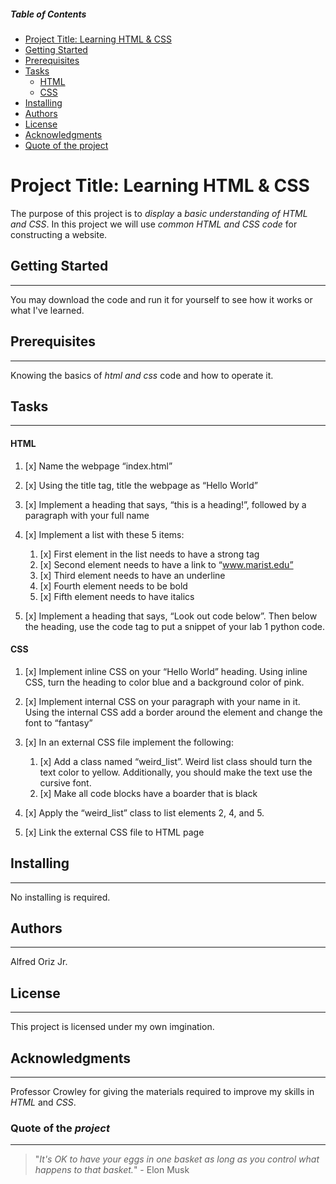 
<!-- Table of contents for people navigate quicker-->
##### Table of Contents
- [Project Title: Learning HTML & CSS](#Project%20%20Title:%20Learning%20%20HTML%20&%20CSS)
- [Getting Started](#Getting%20Started)
- [Prerequisites](#Prerequisites)
- [Tasks](#Tasks)
    * [HTML](####HTML)
    * [CSS](####CSS)
- [Installing](#Installing)
- [Authors](#Authors)
- [License](#License)
- [Acknowledgments](#Acknowledgments)
- [Quote of the project](#Quote%20of%20the%20project)

<!--The project name for this assignment-->
# Project Title: Learning HTML & CSS

The purpose of this project is to *display* a *basic understanding of HTML and CSS*. In this project we will use *common HTML and CSS code* for constructing a website. 
<!--To explain how to start-->
## Getting Started
---- 

You may download the code and run it for yourself to see how it works or what I've learned.
<!--The knowledge required before moving on-->
## Prerequisites
----

Knowing the basics of *html and css* code and how to operate it.
<!--List of Task-->
## Tasks
---
<!--Tasks for HTML-->
#### HTML

1. [x] Name the webpage “index.html”
2. [x] Using the title tag, title the webpage as “Hello World”
3. [x] Implement a heading that says, “this is a heading!”, followed by a paragraph with your full name
4. [x] Implement a list with these 5 items:

   1. [x] First element in the list needs to have a strong tag
   2. [x] Second element needs to have a link to “www.marist.edu”
   3. [x] Third element needs to have an underline
   4. [x] Fourth element needs to be bold
   5. [x] Fifth element needs to have italics
    
5. [x] Implement a heading that says, “Look out code below”. Then below the heading, use the code
tag to put a snippet of your lab 1 python code.

#### CSS

1. [x] Implement inline CSS on your “Hello World” heading. Using inline CSS, turn the heading to
color blue and a background color of pink.
2. [x] Implement internal CSS on your paragraph with your name in it. Using the internal CSS add a
border around the element and change the font to “fantasy”
3. [x] In an external CSS file implement the following:

    1. [x] Add a class named “weird_list”. Weird list class should turn the text color to yellow.
    Additionally, you should make the text use the cursive font.
    2. [x] Make all code blocks have a boarder that is black

4. [x] Apply the “weird_list” class to list elements 2, 4, and 5.
5. [x] Link the external CSS file to HTML page


## Installing
---

No installing is required.

## Authors
---

Alfred Oriz Jr. 

## License
---

This project is licensed under my own imgination. 

## Acknowledgments
---

Professor Crowley for giving the materials required to improve my skills in *HTML* and *CSS*.

### Quote of the *project*
---
>"*It's OK to have your eggs in one basket as long as you control what happens to that basket.*" - Elon Musk